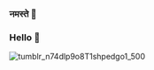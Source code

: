 ### नमस्ते  	:pray:
### Hello    :wave:

![tumblr_n74dlp9o8T1shpedgo1_500](https://user-images.githubusercontent.com/85125898/151706090-f1117823-64b3-4651-ad56-c0ece749a07e.gif)



<!--
**YashMewati/YashMewati** is a ✨ _special_ ✨ repository because its `README.md` (this file) appears on your GitHub profile.

Here are some ideas to get you started:

- 🔭 I’m currently working on ...
- 🌱 I’m currently learning ...
- 👯 I’m looking to collaborate on ...
- 🤔 I’m looking for help with ...
- 💬 Ask me about ...
- 📫 How to reach me: ...
- 😄 Pronouns: ...
- ⚡ Fun fact: ...
-->

